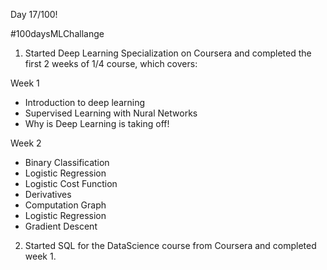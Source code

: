 Day 17/100!

#100daysMLChallange

1. Started Deep Learning Specialization on Coursera and completed the first 2 weeks of 1/4 course, which covers:

Week 1

* Introduction to deep learning
* Supervised Learning with Nural Networks
* Why is Deep Learning is taking off!

Week 2

* Binary Classification
* Logistic Regression
* Logistic Cost Function
* Derivatives
* Computation Graph
* Logistic Regression
* Gradient Descent

2. Started SQL for the DataScience course from Coursera and completed week 1.
